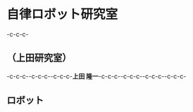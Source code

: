 <h1 style="font-size:200%">自律ロボット研究室</h1>-c-c-c-<h2>（上田研究室）</h2>-c-c-c--c-c-c--c-c-c-<strong>上田 隆一</strong>-c-c-c--c-c-c-<!--nextpage-->-c-c-c--c-c-c-<h2>ロボット</h2>
